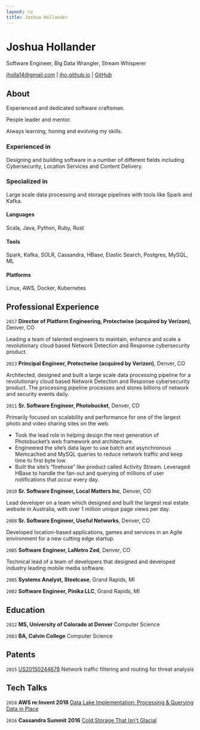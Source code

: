 ```yaml
---
layout: cv
title: Joshua Hollander
---
```

# Joshua Hollander
Software Engineer, Big Data Wrangler, Stream Whisperer

<div id="webaddress">
<a href="mailto:jholla14@gmail.com">jholla14@gmail.com</a> |
<a href="https://jho.github.io">jho.github.io</a> |
<a href="https://github.com/jho">GitHub</a>
</div>

## About

Experienced and dedicated software craftsman.

People leader and mentor.

Always learning, honing and evolving my skills.

### Experienced in

Designing and building software in a number of different fields including Cybersecurity, Location Services and Content Delivery.

### Specialized in

Large scale data processing and storage pipelines with tools like Spark and Kafka.

#### Languages 

Scala, Java, Python, Ruby, Rust

#### Tools

Spark, Kafka, SOLR, Cassandra, HBase, Elastic Search, Postgres, MySQL, ML

#### Platforms 

Linux, AWS, Docker, Kubernetes

## Professional Experience

`2017`
__Director of Platform Engineering, Protectwise (acquired by Verizon)__, Denver, CO

Leading a team of talented engineers to maintain, enhance and scale a revolutionary cloud based Network Detection and Response cybersecurity product.  

`2013`
__Principal Engineer, Protectwise (acquired by Verizon)__, Denver, CO

Architected, designed and built a large scale data processing pipeline for a revolutionary cloud based Network Detection and Response cybersecurity product.  The processing pipeline processes and stores billions of network and security events daily.  

`2011`
__Sr. Software Engineer, Photobucket__, Denver, CO

Primarily focused on scalability and performance for one of the largest photo and video sharing sites on the web.

* Took the lead role in helping design the next generation of Photobucket’s web framework and architecture.
* Engineered the site’s data layer to use batch and asynchronous Memcached and MySQL queries to reduce network traffic and keep time to first byte low.
* Built the site’s “firehose” like product called Activity Stream. Leveraged HBase to handle the fan-out and querying of millions of user notifications that occur every day.


`2010`
__Sr. Software Engineer, Local Matters Inc__, Denver, CO

Lead developer on a team which designed and built the largest real estate website in Australia, with over 1 million unique page views per day.

`2008`
__Sr. Software Engineer, Useful Networks__, Denver, CO

Developed location-based applications, games and services in an Agile environment for a new cutting edge startup.  

`2005`
__Software Engineer, LaNetro Zed__, Denver, CO

Technical lead of a team of developers that designed and developed industry leading mobile media software.  

`2005`
__Systems Analyst, Steelcase__, Grand Rapids, MI

`2002` 
__Software Engineer, Pinika LLC__, Grand Rapids, MI

## Education

`2012`
__MS, University of Colorado at Denver__ Computer Science

`2003`
__BA, Calvin College__ Computer Science

## Patents

`2015`
[US20150244678](https://patents.google.com/patent/US20150244678) Network traffic filtering and routing for threat analysis  

## Tech Talks

`2018` 
__AWS re:Invent 2018__ [Data Lake Implementation: Processing & Querying Data in Place](https://youtu.be/0fa0nt0Pe58?t=2377)

`2016` 
__Cassandra Summit 2016__ [Cold Storage That Isn't Glacial](http://jho.github.io/presentations/c-summit-2016/index.html)
